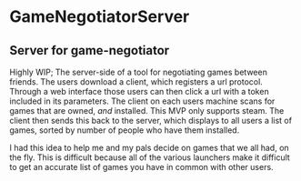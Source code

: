 # GameNegotiatorServer
Server for game-negotiator
-----------------------------

Highly WIP;
The server-side of a tool for negotiating games between friends. The users download a client, which registers a url protocol.
Through a web interface those users can then click a url with a token included in its parameters.
The client on each users machine scans for games that are owned, *and* installed. This MVP only supports steam.
The client then sends this back to the server, which displays to all users a list of games, sorted by number of people who have them installed.

I had this idea to help me and my pals decide on games that we all had, on the fly. This is difficult because all of the various launchers make it difficult
to get an accurate list of games you have in common with other users.
